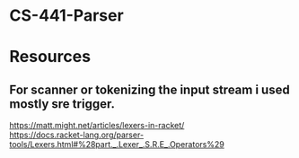 # CS-441-Parser

# Resources

 ## For scanner or tokenizing the input stream i used mostly sre trigger.
 
https://matt.might.net/articles/lexers-in-racket/<br>
https://docs.racket-lang.org/parser-tools/Lexers.html#%28part._.Lexer_.S.R.E_.Operators%29
